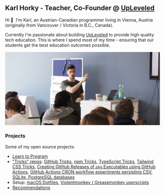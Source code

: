 ## Karl Horky - Teacher, Co-Founder @ [UpLeveled](https://upleveled.io)

Hi 👋&nbsp;&nbsp;I'm Karl, an Austrian-Canadian programmer living in Vienna, Austria (originally from Vancouver / Victoria in B.C., Canada).

Currently I'm passionate about building [UpLeveled](https://upleveled.io) to provide high quality tech education. This is where I spend most of my time - ensuring that our students get the best education outcomes possible.

<img src="https://raw.githubusercontent.com/karlhorky/karlhorky/main/karl-teaching.jpg" alt="Karl teaching students" />

### Projects

Some of my open source projects:

- [Learn to Program](https://github.com/karlhorky/learn-to-program)
- ["Tricks" repos](https://github.com/karlhorky?tab=repositories&q=tricks&type=public&language=&sort=name): [GitHub Tricks](https://github.com/karlhorky/github-tricks), [npm Tricks](https://github.com/karlhorky/npm-tricks), [TypeScript Tricks](https://github.com/karlhorky/typescript-tricks), [Tailwind CSS Tricks](https://github.com/karlhorky/tailwind-css-tricks), [Creating GitHub Releases of `pkg` Executables using GitHub Actions](https://github.com/karlhorky/vercel-pkg-github-actions-release), [GitHub Actions CRON workflow experiments persisting CSV, SQLite, PostgreSQL databases](https://github.com/karlhorky/github-actions-database-persistence)
- Setup: [macOS Dotfiles](https://github.com/karlhorky/dotfiles), [Violentmonkey / Greasemonkey userscripts](https://github.com/karlhorky/userscripts)
- [Recommendations](https://github.com/karlhorky/recommendations)
